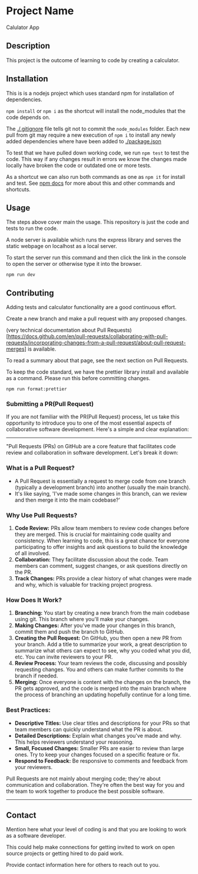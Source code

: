 # Project Name

Calulator App

## Description

This project is the outcome of learning to code by creating a calculator.

## Installation

This is is a nodejs project which uses standard npm for installation of dependencies.

`npm install` or `npm i` as the shortcut will install the node_modules that the code depends on.

The [./.gitignore](./.gitignore) file tells git not to commit the `node_modules` folder. Each new pull from git may require a new execution of `npm i` to install any newly added dependencies where have been added to [./package.json](./package.json)

To test that we have pulled down working code, we run `npm test` to test the code. This way if any changes result in errors we know the changes made locally have broken the code or outdated one or more tests.

As a shortcut we can also run both commands as one as `npm it` for install and test. See [npm docs](https://docs.npmjs.com/cli/v10/commands/npm-install-test) for more about this and other commands and shortcuts.

## Usage

The steps above cover main the usage. This repository is just the code and tests to run the code.

A node server is available which runs the express library and serves the static webpage on localhost as a local server.

To start the server run this command and then click the link in the console to open the server or otherwise type it into the browser.

`npm run dev`

## Contributing

Adding tests and calculator functionality are a good continuous effort.

Create a new branch and make a pull request with any proposed changes.

(very technical documentation about Pull Requests)[https://docs.github.com/en/pull-requests/collaborating-with-pull-requests/incorporating-changes-from-a-pull-request/about-pull-request-merges] is available.

To read a summary about that page, see the next section on Pull Requests.

To keep the code standard, we have the prettier library install and available as a command. Please run this before committing changes.

`npm run format:prettier`

### Submitting a PR(Pull Request)

If you are not familiar with the PR(Pull Request) process, let us take this opportunity to introduce you to one of the most essential aspects of collaborative software development. Here's a simple and clear explanation:

---

"Pull Requests (PRs) on GitHub are a core feature that facilitates code review and collaboration in software development. Let's break it down:

### What is a Pull Request?

- A Pull Request is essentially a request to merge code from one branch (typically a development branch) into another (usually the main branch).
- It's like saying, 'I've made some changes in this branch, can we review and then merge it into the main codebase?'

### Why Use Pull Requests?

1. **Code Review:** PRs allow team members to review code changes before they are merged. This is crucial for maintaining code quality and consistency. When learning to code, this is a great chance for everyone participating to offer insights and ask questions to build the knowledge of all involved.
2. **Collaboration:** They facilitate discussion about the code. Team members can comment, suggest changes, or ask questions directly on the PR.
3. **Track Changes:** PRs provide a clear history of what changes were made and why, which is valuable for tracking project progress.

### How Does It Work?

1. **Branching:** You start by creating a new branch from the main codebase using git. This branch where you'll make your changes.
2. **Making Changes:** After you've made your changes in this branch, commit them and push the branch to GitHub.
3. **Creating the Pull Request:** On GitHub, you then open a new PR from your branch. Add a title to summarize your work, a great description to summarize what others can expect to see, why you coded what you did, etc. You can invite reviewers to your PR.
4. **Review Process:** Your team reviews the code, discussing and possibly requesting changes. You and others can make further commits to the branch if needed.
5. **Merging:** Once everyone is content with the changes on the branch, the PR gets approved, and the code is merged into the main branch where the process of branching an updating hopefully continue for a long time.

### Best Practices:

- **Descriptive Titles:** Use clear titles and descriptions for your PRs so that team members can quickly understand what the PR is about.
- **Detailed Descriptions:** Explain what changes you've made and why. This helps reviewers understand your reasoning.
- **Small, Focused Changes:** Smaller PRs are easier to review than large ones. Try to keep your changes focused on a specific feature or fix.
- **Respond to Feedback:** Be responsive to comments and feedback from your reviewers.

Pull Requests are not mainly about merging code; they're about communication and collaboration. They're often the best way for you and the team to work together to produce the best possible software.

---

## Contact

Mention here what your level of coding is and that you are looking to work as a software developer.

This could help make connections for getting invited to work on open source projects or getting hired to do paid work.

Provide contact information here for others to reach out to you.
